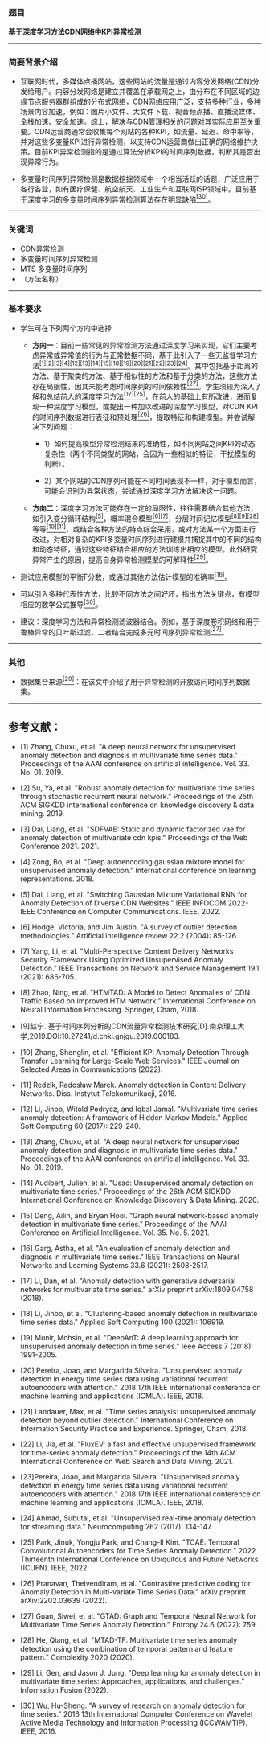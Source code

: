 ### 题目
**基于深度学习方法CDN网络中KPI异常检测**

----

### 简要背景介绍
* 互联网时代，多媒体点播网站，这些网站的流量是通过内容分发网络(CDN)分发给用户。内容分发网络是建立并覆盖在承载网之上，由分布在不同区域的边缘节点服务器群组成的分布式网络，CDN网络应用广泛，支持多种行业，多种场景内容加速，例如：图片小文件、大文件下载、视音频点播、直播流媒体、全栈加速、安全加速。综上，解决与CDN管理相关的问题对其实际应用至关重要。CDN运营商通常会收集每个网站的各种KPI，如流量、延迟、命中率等，并对这些多变量KPI进行异常检测，以支持CDN运营商做出正确的网络维护决策。目前KPI异常检测指的是通过算法分析KPI的时间序列数据，判断其是否出现异常行为。

* 多变量时间序列异常检测是数据挖掘领域中一个相当活跃的话题，广泛应用于各行各业，如有医疗保健、航空航天、工业生产和互联网ISP领域中。目前基于深度学习的多变量时间序列异常检测算法存在明显缺陷[<sup>[30]</sup>](#refer-anchor-30)。

----

### 关键词

+ CDN异常检测
+ 多变量时间序列异常检测
+ MTS 多变量时间序列
+ （方法名称）

----

### 基本要求
* 学生可在下列两个方向中选择
    + **方向一**：目前一些常见的异常检测方法通过深度学习来实现，它们主要考虑异常或异常值的行为与正常数据不同，基于此引入了一些无监督学习方法[<sup>[1]</sup>](#refer-anchor-1)[<sup>[2]</sup>](#refer-anchor-2)[<sup>[3]</sup>](#refer-anchor-3)[<sup>[4]</sup>](#refer-anchor-4)[<sup>[12]</sup>](#refer-anchor-12)[<sup>[13]</sup>](#refer-anchor-13)[<sup>[14]</sup>](#refer-anchor-14)[<sup>[15]</sup>](#refer-anchor-15)[<sup>[18]</sup>](#refer-anchor-18)[<sup>[19]</sup>](#refer-anchor-19)[<sup>[20]</sup>](#refer-anchor-20)[<sup>[21]</sup>](#refer-anchor-21)[<sup>[22]</sup>](#refer-anchor-22)[<sup>[23]</sup>](#refer-anchor-23)[<sup>[24]</sup>](#refer-anchor-24)。其中包括基于距离的方法、基于聚类的方法、基于相似性的方法和基于分类的方法，这些方法存在局限性，因其未能考虑时间序列的时间依赖性[<sup>[27]</sup>](#refer-anchor-27)。学生须较为深入了解和总结前人的深度学习方法[<sup>[17]</sup>](#refer-anchor-17)[<sup>[25]</sup>](#refer-anchor-25)，在前人的基础上有所改进，进而复现一种深度学习模型，或提出一种加以改进的深度学习模型，对CDN KPI的时间序列数据进行表征和预处理[<sup>[26]</sup>](#refer-anchor-26)，提取特征和构建模型。并尝试解决下列问题：
        - 1）如何提高模型异常检测结果的准确性，如不同网站之间KPI的动态复杂性（两个不同类型的网站，会因为一些相似的特征，干扰模型的判断）。

        - 2）某个网站的CDN序列可能在不同时间表现不一样，对于模型而言，可能会识别为异常状态，尝试通过深度学习方法解决这一问题。
    
    + **方向二**：深度学习方法可能存在一定的局限性，往往需要结合其他方法，如引入变分循环结构[<sup>[5]</sup>](#refer-anchor-5)，概率混合模型[<sup>[6]</sup>](#refer-anchor-6)[<sup>[7]</sup>](#refer-anchor-7)，分层时间记忆模型[<sup>[8]</sup>](#refer-anchor-8)[<sup>[9]</sup>](#refer-anchor-9)[<sup>[28]</sup>](#refer-anchor-28)等等[<sup>[10]</sup>](#refer-anchor-10)[<sup>[11]</sup>](#refer-anchor-11)，或结合各种方法的特点综合采用，或对方法某一个方面进行改进，对相对复杂的KPI多变量时间序列进行建模并捕捉其中的不同的结构和动态特征，通过这些特征结合相应的方法训练出相应的模型。此外研究异常产生的原因，提高自身异常检测模型的可解释性[<sup>[29]</sup>](#refer-anchor-29)。

* 测试应用模型的平衡F分数，或通过其他方法估计模型的准确率[<sup>[16]</sup>](#refer-anchor-16)。

* 可以引入多种代表性方法，比较不同方法之间好坏，指出方法关键点，有模型相应的数学公式推导[<sup>[30]</sup>](#refer-anchor-30)。

* 建议：深度学习方法和异常检测滤波器结合。例如，基于深度卷积网络和用于鲁棒异常的贝叶斯过滤，二者结合完成多元时间序列异常检测[<sup>[27]</sup>](#refer-anchor-27)。

----

### 其他

* 数据集合来源[<sup>[29]</sup>](#refer-anchor-29)：在该文中介绍了用于异常检测的开放访问时间序列数据集。

----

## 参考文献：

<div id="refer-anchor-1"></div>

- [1] Zhang, Chuxu, et al. "A deep neural network for unsupervised anomaly detection and diagnosis in multivariate time series data." Proceedings of the AAAI conference on artificial intelligence. Vol. 33. No. 01. 2019.

<div id="refer-anchor-2"></div>

- [2] Su, Ya, et al. "Robust anomaly detection for multivariate time series through stochastic recurrent neural network." Proceedings of the 25th ACM SIGKDD international conference on knowledge discovery & data mining. 2019.

<div id="refer-anchor-3"></div>

- [3] Dai, Liang, et al. "SDFVAE: Static and dynamic factorized vae for anomaly detection of multivariate cdn kpis." Proceedings of the Web Conference 2021. 2021.

<div id="refer-anchor-4"></div>

- [4] Zong, Bo, et al. "Deep autoencoding gaussian mixture model for unsupervised anomaly detection." International conference on learning representations. 2018.

<div id="refer-anchor-5"></div>

- [5] Dai, Liang, et al. "Switching Gaussian Mixture Variational RNN for Anomaly Detection of Diverse CDN Websites." IEEE INFOCOM 2022-IEEE Conference on Computer Communications. IEEE, 2022.

<div id="refer-anchor-6"></div>

- [6] Hodge, Victoria, and Jim Austin. "A survey of outlier detection methodologies." Artificial intelligence review 22.2 (2004): 85-126.

<div id="refer-anchor-7"></div>

- [7] Yang, Li, et al. "Multi-Perspective Content Delivery Networks Security Framework Using Optimized Unsupervised Anomaly Detection." IEEE Transactions on Network and Service Management 19.1 (2021): 686-705.

<div id="refer-anchor-8"></div>

- [8] Zhao, Ning, et al. "HTMTAD: A Model to Detect Anomalies of CDN Traffic Based on Improved HTM Network." International Conference on Neural Information Processing. Springer, Cham, 2018.

<div id="refer-anchor-9"></div>

- [9]赵宁. 基于时间序列分析的CDN流量异常检测技术研究[D].南京理工大学,2019.DOI:10.27241/d.cnki.gnjgu.2019.000183.


<div id="refer-anchor-10"></div>

- [10] Zhang, Shenglin, et al. "Efficient KPI Anomaly Detection Through Transfer Learning for Large-Scale Web Services." IEEE Journal on Selected Areas in Communications (2022).

<div id="refer-anchor-11"></div>

- [11] Redzik, Radosław Marek. Anomaly detection in Content Delivery Networks. Diss. Instytut Telekomunikacji, 2016.

<div id="refer-anchor-12"></div>

- [12] Li, Jinbo, Witold Pedrycz, and Iqbal Jamal. "Multivariate time series anomaly detection: A framework of Hidden Markov Models." Applied Soft Computing 60 (2017): 229-240.

<div id="refer-anchor-13"></div>

- [13] Zhang, Chuxu, et al. "A deep neural network for unsupervised anomaly detection and diagnosis in multivariate time series data." Proceedings of the AAAI conference on artificial intelligence. Vol. 33. No. 01. 2019.

<div id="refer-anchor-14"></div>

- [14] Audibert, Julien, et al. "Usad: Unsupervised anomaly detection on multivariate time series." Proceedings of the 26th ACM SIGKDD International Conference on Knowledge Discovery & Data Mining. 2020.

<div id="refer-anchor-15"></div>

- [15] Deng, Ailin, and Bryan Hooi. "Graph neural network-based anomaly detection in multivariate time series." Proceedings of the AAAI Conference on Artificial Intelligence. Vol. 35. No. 5. 2021.

<div id="refer-anchor-16"></div>

- [16] Garg, Astha, et al. "An evaluation of anomaly detection and diagnosis in multivariate time series." IEEE Transactions on Neural Networks and Learning Systems 33.6 (2021): 2508-2517.

<div id="refer-anchor-17"></div>

- [17] Li, Dan, et al. "Anomaly detection with generative adversarial networks for multivariate time series." arXiv preprint arXiv:1809.04758 (2018).

<div id="refer-anchor-18"></div>

- [18] Li, Jinbo, et al. "Clustering-based anomaly detection in multivariate time series data." Applied Soft Computing 100 (2021): 106919.

<div id="refer-anchor-19"></div>

- [19] Munir, Mohsin, et al. "DeepAnT: A deep learning approach for unsupervised anomaly detection in time series." Ieee Access 7 (2018): 1991-2005.

<div id="refer-anchor-20"></div>

- [20] Pereira, Joao, and Margarida Silveira. "Unsupervised anomaly detection in energy time series data using variational recurrent autoencoders with attention." 2018 17th IEEE international conference on machine learning and applications (ICMLA). IEEE, 2018.

<div id="refer-anchor-21"></div>

- [21] Landauer, Max, et al. "Time series analysis: unsupervised anomaly detection beyond outlier detection." International Conference on Information Security Practice and Experience. Springer, Cham, 2018.

<div id="refer-anchor-22"></div>

- [22] Li, Jia, et al. "FluxEV: a fast and effective unsupervised framework for time-series anomaly detection." Proceedings of the 14th ACM International Conference on Web Search and Data Mining. 2021.

<div id="refer-anchor-23"></div>

- [23]Pereira, Joao, and Margarida Silveira. "Unsupervised anomaly detection in energy time series data using variational recurrent autoencoders with attention." 2018 17th IEEE international conference on machine learning and applications (ICMLA). IEEE, 2018.

<div id="refer-anchor-24"></div>

- [24] Ahmad, Subutai, et al. "Unsupervised real-time anomaly detection for streaming data." Neurocomputing 262 (2017): 134-147.

<div id="refer-anchor-25"></div>

- [25] Park, Jinuk, Yongju Park, and Chang-Il Kim. "TCAE: Temporal Convolutional Autoencoders for Time Series Anomaly Detection." 2022 Thirteenth International Conference on Ubiquitous and Future Networks (ICUFN). IEEE, 2022.

<div id="refer-anchor-26"></div>

- [26] Pranavan, Theivendiram, et al. "Contrastive predictive coding for Anomaly Detection in Multi-variate Time Series Data." arXiv preprint arXiv:2202.03639 (2022).

<div id="refer-anchor-27"></div>

- [27] Guan, Siwei, et al. "GTAD: Graph and Temporal Neural Network for Multivariate Time Series Anomaly Detection." Entropy 24.6 (2022): 759.

<div id="refer-anchor-28"></div>

- [28] He, Qiang, et al. "MTAD-TF: Multivariate time series anomaly detection using the combination of temporal pattern and feature pattern." Complexity 2020 (2020).

<div id="refer-anchor-29"></div>

- [29] Li, Gen, and Jason J. Jung. "Deep learning for anomaly detection in multivariate time series: Approaches, applications, and challenges." Information Fusion (2022).

<div id="refer-anchor-30"></div>

- [30] Wu, Hu-Sheng. "A survey of research on anomaly detection for time series." 2016 13th International Computer Conference on Wavelet Active Media Technology and Information Processing (ICCWAMTIP). IEEE, 2016.